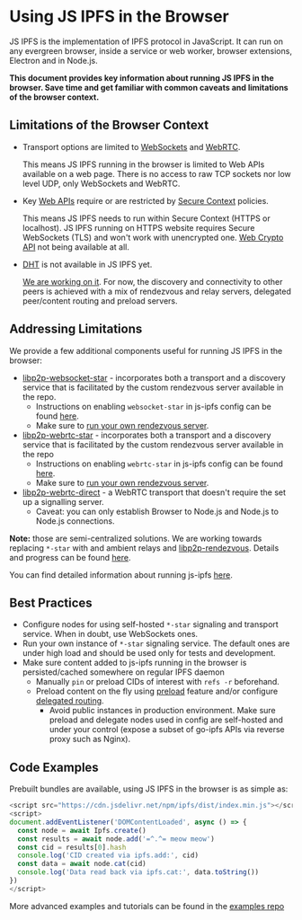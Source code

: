 # Using JS IPFS in the Browser

JS IPFS is the implementation of IPFS protocol in JavaScript. It can run on any
evergreen browser, inside a service or web worker, browser extensions, Electron and in Node.js.

**This document provides key information about running JS IPFS in the browser.
Save time and get familiar with common caveats and limitations of the browser context.**

## Limitations of the Browser Context

- Transport options are limited to [WebSockets](https://developer.mozilla.org/en-US/docs/Web/API/WebSockets_API) and [WebRTC](https://developer.mozilla.org/en-US/docs/Web/API/WebRTC_API).

  This means JS IPFS running in the browser is limited to Web APIs available on a web page.
  There is no access to raw TCP sockets nor low level UDP, only WebSockets and WebRTC.

- Key [Web APIs](https://developer.mozilla.org/en-US/docs/Web/API) require or are restricted by [Secure Context](https://developer.mozilla.org/en-US/docs/Web/Security/Secure_Contexts) policies.

  This means JS IPFS needs to run within Secure Context (HTTPS or localhost).
  JS IPFS running on HTTPS website requires Secure WebSockets (TLS) and won't work with unencrypted one.
  [Web Crypto API](https://developer.mozilla.org/en-US/docs/Web/API/Web_Crypto_API) not being available at all.

- [DHT](https://en.wikipedia.org/wiki/Distributed_hash_table) is not available in JS IPFS yet.

  [We are working on it](https://github.com/ipfs/js-ipfs/pull/1994). For now, the discovery and connectivity to other peers is achieved with a mix of rendezvous and
  relay servers, delegated peer/content routing and preload servers.


## Addressing Limitations

We provide a few additional components useful for running JS IPFS in the browser:

- [libp2p-websocket-star](https://github.com/libp2p/js-libp2p-websocket-star/) - incorporates both a transport and a discovery service that is facilitated by the custom rendezvous server available in the repo.
  - Instructions on enabling `websocket-star` in js-ipfs config can be found [here](https://github.com/ipfs/js-ipfs#is-there-a-more-stable-alternative-to-webrtc-star-that-offers-a-similar-functionality).
  - Make sure to [run your own rendezvous server](https://github.com/libp2p/js-libp2p-websocket-star/#usage-1).
- [libp2p-webrtc-star](https://github.com/libp2p/js-libp2p-webrtc-star) - incorporates both a transport and a discovery service that is facilitated by the custom rendezvous server available in the repo
  - Instructions on enabling `webrtc-star` in js-ipfs config can be found [here](https://github.com/ipfs/js-ipfs#how-to-enable-webrtc-support-for-js-ipfs-in-the-browser).
  - Make sure to [run your own rendezvous server](https://github.com/libp2p/js-libp2p-webrtc-star#rendezvous-server-aka-signalling-server).
- [libp2p-webrtc-direct](https://github.com/libp2p/js-libp2p-webrtc-direct) - a WebRTC transport that doesn't require the set up a signalling server.
  - Caveat: you can only establish Browser to Node.js and Node.js to Node.js connections.

**Note:** those are semi-centralized solutions. We are working towards replacing `*-star` with and ambient relays and [libp2p-rendezvous](https://github.com/libp2p/js-libp2p-rendezvous). Details and progress can be found [here](https://github.com/libp2p/js-libp2p/issues/385).

You can find detailed information about running js-ipfs [here](https://github.com/ipfs/js-ipfs#table-of-contents).

## Best Practices

- Configure nodes for using self-hosted `*-star` signaling and transport service.  When in doubt, use WebSockets ones.
- Run your own instance of `*-star` signaling service.
  The default ones are under high load and should be used only for tests and development.
- Make sure content added to js-ipfs running in the browser is persisted/cached somewhere on regular IPFS daemon
  - Manually `pin` or preload CIDs of interest with `refs -r` beforehand.
  - Preload content on the fly using [preload](https://github.com/ipfs/js-ipfs/blob/master/packages/ipfs/docs/MODULE.md#optionspreload) feature and/or
    configure [delegated routing](https://github.com/ipfs/js-ipfs/blob/master/packages/ipfs/docs/DELEGATE_ROUTERS.md).
    - Avoid public instances in production environment. Make sure preload and delegate nodes used in config are self-hosted and under your control (expose a subset of go-ipfs APIs via reverse proxy such as Nginx).

## Code Examples

Prebuilt bundles are available, using JS IPFS in the browser is as simple as:

```js
<script src="https://cdn.jsdelivr.net/npm/ipfs/dist/index.min.js"></script>
<script>
document.addEventListener('DOMContentLoaded', async () => {
  const node = await Ipfs.create()
  const results = await node.add('=^.^= meow meow')
  const cid = results[0].hash
  console.log('CID created via ipfs.add:', cid)
  const data = await node.cat(cid)
  console.log('Data read back via ipfs.cat:', data.toString())
})
</script>
```

More advanced examples and tutorials can be found in the [examples repo](https://github.com/ipfs-shipyard/js-ipfs-examples)
